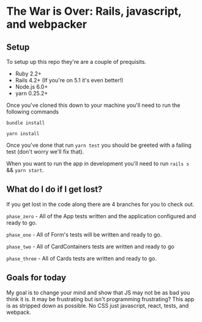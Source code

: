 # The War is Over: Rails, javascript, and webpacker

## Setup

To setup up this repo they're are a couple of prequisits. 

* Ruby 2.2+
* Rails 4.2+ (If you're on 5.1 it's even better!)
* Node.js 6.0+
* yarn 0.25.2+

Once you've cloned this down to your machine you'll need to run the following commands 

`bundle install`

`yarn install`

Once you've done that run `yarn test` you should be greeted with a failing test (don't worry we'll fix that).

When you want to run the app in development you'll need to run `rails s ` && `yarn start`.

## What do I do if I get lost?

If you get lost in the code along there are 4 branches for you to check out. 

`phase_zero` - All of the App tests written and the application configured and ready to go. 

`phase_one` - All of Form's tests will be written and ready 
to go. 

`phase_two` - All of CardContainers tests are written and ready to go

`phase_three` - All of Cards tests are written and ready to go. 

## Goals for today

My goal is to change your mind and show that JS may not be as bad you think it is. It may be frustrating but isn't programming frustrating? 
This app is as stripped down as possible. No CSS just javascript, react, tests, and webpack. 

